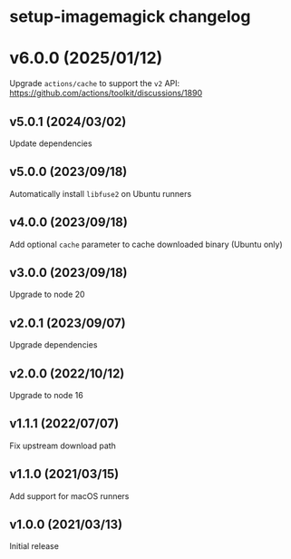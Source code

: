 # setup-imagemagick changelog

# v6.0.0 (2025/01/12)

Upgrade `actions/cache` to support the `v2` API:
https://github.com/actions/toolkit/discussions/1890

## v5.0.1 (2024/03/02)

Update dependencies

## v5.0.0 (2023/09/18)

Automatically install `libfuse2` on Ubuntu runners

## v4.0.0 (2023/09/18)

Add optional `cache` parameter to cache downloaded binary (Ubuntu only)

## v3.0.0 (2023/09/18)

Upgrade to node 20

## v2.0.1 (2023/09/07)

Upgrade dependencies

## v2.0.0 (2022/10/12)

Upgrade to node 16

## v1.1.1 (2022/07/07)

Fix upstream download path

## v1.1.0 (2021/03/15)

Add support for macOS runners

## v1.0.0 (2021/03/13)

Initial release
